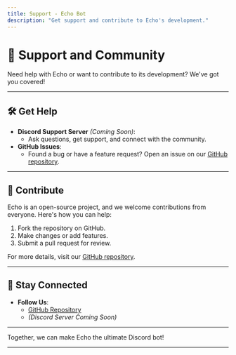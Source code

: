 ```yaml
---
title: Support - Echo Bot
description: "Get support and contribute to Echo's development."
---
```


# 💬 **Support and Community**
Need help with Echo or want to contribute to its development? We've got you covered!

---

## 🛠️ **Get Help**
- **Discord Support Server** *(Coming Soon)*:
  - Ask questions, get support, and connect with the community.
- **GitHub Issues**:
  - Found a bug or have a feature request? Open an issue on our [GitHub repository](https://github.com/Team-Aiko/Echo/issues).

---

## 🤝 **Contribute**
Echo is an open-source project, and we welcome contributions from everyone. Here's how you can help:
1. Fork the repository on GitHub.
2. Make changes or add features.
3. Submit a pull request for review.

For more details, visit our [GitHub repository](https://github.com/Team-Aiko/Echo).

---

## 📣 **Stay Connected**
- **Follow Us**:
  - [GitHub Repository](https://github.com/Team-Aiko/Echo)
  - *(Discord Server Coming Soon)*

---

Together, we can make Echo the ultimate Discord bot!

---

